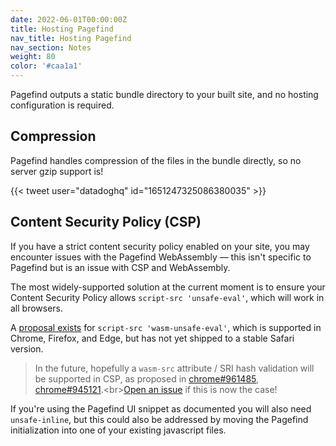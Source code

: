 ```yaml
---
date: 2022-06-01T00:00:00Z
title: Hosting Pagefind
nav_title: Hosting Pagefind
nav_section: Notes
weight: 80
color: '#caa1a1'
---
```

Pagefind outputs a static bundle directory to your built site, and no hosting configuration is required.

## Compression

Pagefind handles compression of the files in the bundle directly, so no server gzip support is!<br>

{{< tweet user="datadoghq" id="1651247325086380035" >}}

## Content Security Policy (CSP)

If you have a strict content security policy enabled on your site, you may encounter issues with the Pagefind WebAssembly — this isn't specific to Pagefind but is an issue with CSP and WebAssembly.

The most widely-supported solution at the current moment is to ensure your Content Security Policy allows `script-src 'unsafe-eval'`, which will work in all browsers.

A [proposal exists](https://github.com/WebAssembly/content-security-policy/blob/main/proposals/CSP.md) for `script-src 'wasm-unsafe-eval'`, which is supported in Chrome, Firefox, and Edge, but has not yet shipped to a stable Safari version.

> In the future, hopefully a `wasm-src` attribute / SRI hash validation will be supported in CSP, as proposed in [chrome#961485](https://bugs.chromium.org/p/chromium/issues/detail?id=961485), [chrome#945121](https://bugs.chromium.org/p/chromium/issues/detail?id=945121).&lt;br&gt;[Open an issue](https://github.com/CloudCannon/pagefind/issues) if this is now the case!

If you're using the Pagefind UI snippet as documented you will also need `unsafe-inline`, but this could also be addressed by moving the Pagefind initialization into one of your existing javascript files.